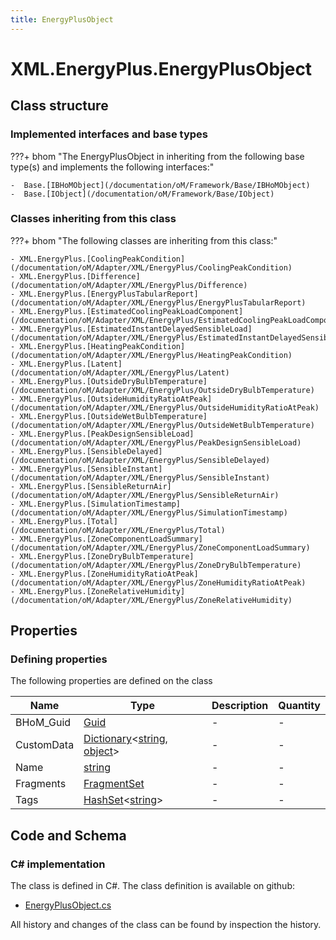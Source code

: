 ```yaml
---
title: EnergyPlusObject
---
```


# XML.EnergyPlus.EnergyPlusObject



## Class structure

### Implemented interfaces and base types

???+ bhom "The EnergyPlusObject in inheriting from the following base type(s) and implements the following interfaces:"

    -  Base.[IBHoMObject](/documentation/oM/Framework/Base/IBHoMObject)
    -  Base.[IObject](/documentation/oM/Framework/Base/IObject)


### Classes inheriting from this class

???+ bhom "The following classes are inheriting from this class:"

    - XML.EnergyPlus.[CoolingPeakCondition](/documentation/oM/Adapter/XML/EnergyPlus/CoolingPeakCondition)
    - XML.EnergyPlus.[Difference](/documentation/oM/Adapter/XML/EnergyPlus/Difference)
    - XML.EnergyPlus.[EnergyPlusTabularReport](/documentation/oM/Adapter/XML/EnergyPlus/EnergyPlusTabularReport)
    - XML.EnergyPlus.[EstimatedCoolingPeakLoadComponent](/documentation/oM/Adapter/XML/EnergyPlus/EstimatedCoolingPeakLoadComponent)
    - XML.EnergyPlus.[EstimatedInstantDelayedSensibleLoad](/documentation/oM/Adapter/XML/EnergyPlus/EstimatedInstantDelayedSensibleLoad)
    - XML.EnergyPlus.[HeatingPeakCondition](/documentation/oM/Adapter/XML/EnergyPlus/HeatingPeakCondition)
    - XML.EnergyPlus.[Latent](/documentation/oM/Adapter/XML/EnergyPlus/Latent)
    - XML.EnergyPlus.[OutsideDryBulbTemperature](/documentation/oM/Adapter/XML/EnergyPlus/OutsideDryBulbTemperature)
    - XML.EnergyPlus.[OutsideHumidityRatioAtPeak](/documentation/oM/Adapter/XML/EnergyPlus/OutsideHumidityRatioAtPeak)
    - XML.EnergyPlus.[OutsideWetBulbTemperature](/documentation/oM/Adapter/XML/EnergyPlus/OutsideWetBulbTemperature)
    - XML.EnergyPlus.[PeakDesignSensibleLoad](/documentation/oM/Adapter/XML/EnergyPlus/PeakDesignSensibleLoad)
    - XML.EnergyPlus.[SensibleDelayed](/documentation/oM/Adapter/XML/EnergyPlus/SensibleDelayed)
    - XML.EnergyPlus.[SensibleInstant](/documentation/oM/Adapter/XML/EnergyPlus/SensibleInstant)
    - XML.EnergyPlus.[SensibleReturnAir](/documentation/oM/Adapter/XML/EnergyPlus/SensibleReturnAir)
    - XML.EnergyPlus.[SimulationTimestamp](/documentation/oM/Adapter/XML/EnergyPlus/SimulationTimestamp)
    - XML.EnergyPlus.[Total](/documentation/oM/Adapter/XML/EnergyPlus/Total)
    - XML.EnergyPlus.[ZoneComponentLoadSummary](/documentation/oM/Adapter/XML/EnergyPlus/ZoneComponentLoadSummary)
    - XML.EnergyPlus.[ZoneDryBulbTemperature](/documentation/oM/Adapter/XML/EnergyPlus/ZoneDryBulbTemperature)
    - XML.EnergyPlus.[ZoneHumidityRatioAtPeak](/documentation/oM/Adapter/XML/EnergyPlus/ZoneHumidityRatioAtPeak)
    - XML.EnergyPlus.[ZoneRelativeHumidity](/documentation/oM/Adapter/XML/EnergyPlus/ZoneRelativeHumidity)


## Properties



### Defining properties

The following properties are defined on the class

| Name             | Type             | Description      | Quantity         |
|------------------|------------------|------------------|------------------|
| BHoM_Guid | [Guid](https://learn.microsoft.com/en-us/dotnet/api/System.Guid?view=netstandard-2.0) | - | - |
| CustomData | [Dictionary](https://learn.microsoft.com/en-us/dotnet/api/System.Collections.Generic.Dictionary-2?view=netstandard-2.0)&lt;[string](https://learn.microsoft.com/en-us/dotnet/api/System.String?view=netstandard-2.0), [object](https://learn.microsoft.com/en-us/dotnet/api/System.Object?view=netstandard-2.0)&gt; | - | - |
| Name | [string](https://learn.microsoft.com/en-us/dotnet/api/System.String?view=netstandard-2.0) | - | - |
| Fragments | [FragmentSet](/documentation/oM/Framework/Base/FragmentSet) | - | - |
| Tags | [HashSet](https://learn.microsoft.com/en-us/dotnet/api/System.Collections.Generic.HashSet-1?view=netstandard-2.0)&lt;[string](https://learn.microsoft.com/en-us/dotnet/api/System.String?view=netstandard-2.0)&gt; | - | - |


## Code and Schema

### C# implementation

The class is defined in C#. The class definition is available on github:

- [EnergyPlusObject.cs](https://github.com/BHoM/XML_Toolkit/blob/develop/XML_oM/EnergyPlus\EnergyPlusObject.cs)

All history and changes of the class can be found by inspection the history.
